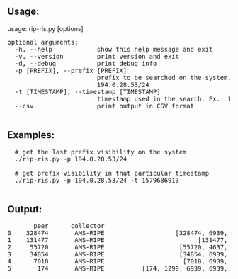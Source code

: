 ## Usage:

usage: rip-ris.py [options]

<pre>
optional arguments:
  -h, --help            show this help message and exit
  -v, --version         print version and exit
  -d, --debug           print debug info
  -p [PREFIX], --prefix [PREFIX]
                        prefix to be searched on the system. Ex.:
                        194.0.28.53/24
  -t [TIMESTAMP], --timestamp [TIMESTAMP]
                        timestamp used in the search. Ex.: 1579686913
  --csv                 print output in CSV format

</pre>

## Examples:
<pre>
  # get the last prefix visibility on the system
  ./rip-ris.py -p 194.0.28.53/24  
  
  # get prefix visibility in that particular timestamp
  ./rip-ris.py -p 194.0.28.53/24 -t 1579686913 
  </pre>
  
  ## Output:
  
  <pre>
       peer      collector                                        as_path         community
0    328474       AMS-RIPE                   [328474, 6939, 55195, 48283]         []
1    131477       AMS-RIPE                         [131477, 55195, 48283]         [19996:19996]                                         
2     55720       AMS-RIPE                    [55720, 4637, 55195, 48283]         []
3     34854       AMS-RIPE                    [34854, 6939, 55195, 48283]         [34854:11000, 34854:11010]
4      7018       AMS-RIPE                     [7018, 6939, 55195, 48283]         [7018:5000, 7018:37232]
5       174       AMS-RIPE          [174, 1299, 6939, 6939, 55195, 48283]         []                                                     
</pre>
